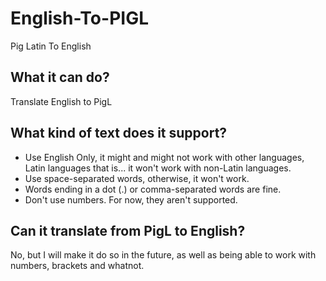 # English-To-PIGL

Pig Latin To English

## What it can do?

Translate English to PigL

## What kind of text does it support?

-   Use English Only, it might and might not work with other languages, Latin languages that is... it won't work with
    non-Latin languages.
-   Use space-separated words, otherwise, it won't work.
-   Words ending in a dot (.) or comma-separated words are fine.
-   Don't use numbers. For now, they aren't supported.

## Can it translate from PigL to English?

No, but I will make it do so in the future, as well as being able to work with numbers, brackets and whatnot.
